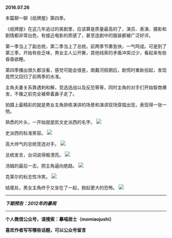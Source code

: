 **2016.07.26**

本篇聊一聊《纸牌屋》第四季。

《纸牌屋》在这几年追过的美剧里，应该算是质量最高的了，演员、表演、摄影和剧情都非常出色，有接近电影的质感了，甚至连剧中的服装都被广泛好评。

第一季当上了副总统，第二季当上了总统。前两季节奏急快，一气呵成。可是到了第三季，开始有些乏味，男女主人公开撕，其他线索的矛盾冲突过少，看起来有些昏昏欲睡。

第四季播出很久都没看，感觉可能会很差，南戴河假期后，剧慌时重新拾起，发现竟然又回归了前两季的水准。

主角夫妻关系靠遇刺和解，竞选选战以及反恐等等，同时主角的对手们开始智商爆发，不像之前完全被牵着鼻子走了。

拍摄上最精彩的就是男女主角排练演讲的场景和演讲现场穿插出现，表现得一张一弛。

熟悉的片头，一开始就是凯文史派西的名字。
![](http://upload-images.jianshu.io/upload_images/51001-fcb4fed01fb006ea.jpg?imageMogr2/auto-orient/strip%7CimageView2/2/w/1240)

史派西的标准笑容。
![](http://upload-images.jianshu.io/upload_images/51001-1cb3bd01b8d07309.jpg?imageMogr2/auto-orient/strip%7CimageView2/2/w/1240)

高大帅气的总统竞选对手。
![](http://upload-images.jianshu.io/upload_images/51001-82d95156cfa1d1e4.jpg?imageMogr2/auto-orient/strip%7CimageView2/2/w/1240)

总统发言，台词说得极漂亮。
![](http://upload-images.jianshu.io/upload_images/51001-e7772e42fc9259d9.jpg?imageMogr2/auto-orient/strip%7CimageView2/2/w/1240)

汤姆的最后一击，把主角逼向绝路。
![](http://upload-images.jianshu.io/upload_images/51001-ece1f65953d67da3.jpg?imageMogr2/auto-orient/strip%7CimageView2/2/w/1240)

克莱尔的标志性冷笑。
![](http://upload-images.jianshu.io/upload_images/51001-4dbc6f0b9f7eb574.jpg?imageMogr2/auto-orient/strip%7CimageView2/2/w/1240)

结尾处，男女主角终于又坐在了一起，掀起更大的恐怖。
![](http://upload-images.jianshu.io/upload_images/51001-3de066a3d188366a.jpg?imageMogr2/auto-orient/strip%7CimageView2/2/w/1240)



***

***下期预告：2012年的暴雨***

***

**个人微信公众号，请搜索：摹喵居士（momiaojushi）**

**喜欢作者写写哪些话题，可以公众号留言**